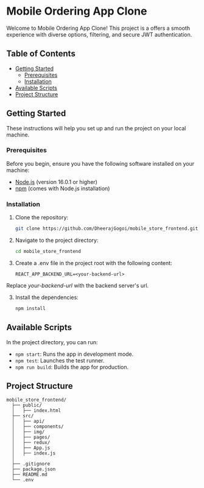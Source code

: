 # Mobile Ordering App Clone

Welcome to Mobile Ordering App Clone! This project is a offers a smooth experience with diverse options, filtering, and secure JWT authentication.

## Table of Contents

- [Getting Started](#getting-started)
  - [Prerequisites](#prerequisites)
  - [Installation](#installation)
- [Available Scripts](#available-scripts)
- [Project Structure](#project-structure)

## Getting Started

These instructions will help you set up and run the project on your local machine.

### Prerequisites

Before you begin, ensure you have the following software installed on your machine:

- [Node.js](https://nodejs.org/) (version 16.0.1 or higher)
- [npm](https://www.npmjs.com/) (comes with Node.js installation)

### Installation

1. Clone the repository:

   ```bash
   git clone https://github.com/DheerajGogoi/mobile_store_frontend.git

2. Navigate to the project directory:

   ```bash
   cd mobile_store_frontend

3. Create a .env file in the project root with the following content:

   ```code
   REACT_APP_BACKEND_URL=<your-backend-url>
  Replace *your-backend-url* with the backend server's url.

3. Install the dependencies:

   ```bash
   npm install

## Available Scripts

In the project directory, you can run:

- `npm start`: Runs the app in development mode.
- `npm test`: Launches the test runner.
- `npm run build`: Builds the app for production.

## Project Structure

  ```text
  mobile_store_frontend/
    ├── public/
    │   ├── index.html
    ├── src/
    │   ├── api/
    │   ├── components/
    │   ├── img/
    │   ├── pages/
    │   ├── redux/
    │   ├── App.js
    │   ├── index.js
    │
    ├── .gitignore
    ├── package.json
    ├── README.md
    └── .env

